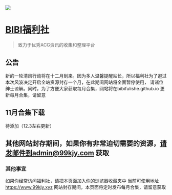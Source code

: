 ![](https://ws1.sinaimg.cn/large/9d9a4ee4ly1fp3hnp5vmoj21hc0u0dj6.jpg)  

# [BIBI福利社](https://99kjy.xyz)
> 致力于优秀ACG资讯的收集和整理平台

## 公告

新的一轮清风行动将在十二月到来。因为多人温馨提醒站长，所以福利社为了避过本次风波决定开启全站资源封存一个月，在此期间网站将全面暂停使用， 请诸位绅士谅解。同时，为了方便大家获取每月合集，网站将在bibifulishe.github.io 更新每月合集，请留意

## 11月合集下载

待添加（12.3左右更新）

## 其他网站封存期间，如果你有非常迫切需要的资源，请发邮件到admin@99kjy.com 获取

### 其他事宜
如果你经常访问福利社，请把本页面加入你的浏览器收藏夹中
当前可使用地址 https://www.99kjy.xyz
网站封存期间，本页面将定时发布每月合集，请留意获取
